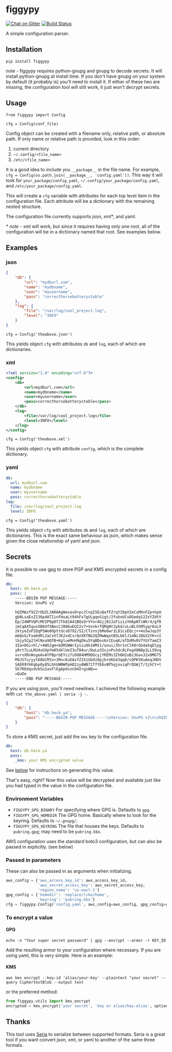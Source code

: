 figgypy
=======

[![Chat on Gitter](https://badges.gitter.im/theherk/figgypy.svg)](https://gitter.im/theherk/figgypy?utm_source=badge&utm_medium=badge&utm_campaign=pr-badge&utm_content=badge)
[![Build Status](https://travis-ci.org/theherk/figgypy.svg)](https://travis-ci.org/theherk/figgypy)

A simple configuration parser.

Installation
------------

    pip install figgypy

_note_ - figgypy requires python-gnupg and gnupg to decode secrets. It will install python-gnupg at install time. If you don't have gnupg on your system by default (it probably is) you'll need to install it. If either of these two are missing, the configuration tool will still work, it just won't decrypt secrets.

Usage
-----

    from figgypy import Config

    cfg = Config(conf_file)

Config object can be created with a filename only, relative path, or absolute path.
If only name or relative path is provided, look in this order:

1. current directory
2. `~/.config/<file_name>`
3. `/etc/<file_name>`

It is a good idea to include you `__package__` in the file name.
For example, `cfg = Config(os.path.join(__package__, 'config.yaml'))`.
This way it will look for `your_package/config.yaml`,
`~/.config/your_package/config.yaml`, and `/etc/your_package/config.yaml`.

This will create a `cfg` variable with attributes for each top level item in the configuration file. Each attribute will be a dictionary with the remaining nested structure.

The configuration file currently supports json, _xml*_, and yaml.

_* note_ - xml will work, but since it requires having only one root, all of the configuration will be in a dictionary named that root. See examples below.

Examples
--------

### json

```json
{
    "db": {
        "url": "mydburl.com",
        "name": "mydbname",
        "user": "myusername",
        "pass": "correcthorsebatterystable"
    },
    "log": {
        "file": "/var/log/cool_project.log",
        "level": "INFO"
    }
}
```

    cfg = Config('theabove.json')

This yields object `cfg` with attributes `db` and `log`, each of which are dictionaries.

### xml

```xml
<?xml version="1.0" encoding="utf-8"?>
<config>
    <db>
        <url>mydburl.com</url>
        <name>mydbname</name>
        <user>myusername</user>
        <pass>correcthorsebatterystable</pass>
    </db>
    <log>
        <file>/var/log/cool_project.log</file>
        <level>INFO</level>
    </log>
</config>
```

    cfg = Config('theabove.xml')

This yields object `cfg` with attribute `config`, which is the complete dictionary.

### yaml

```yaml
db:
  url: mydburl.com
  name: mydbname
  user: myusername
  pass: correcthorsebatterystable
log:
  file: /var/log/cool_project.log
  level: INFO
```

    cfg = Config('theabove.yaml')

This yields object `cfg` with attributes `db` and `log`, each of which are dictionaries. This is the exact same behaviour as json, which makes sense given the close relationship of yaml and json.

Secrets
--------
It is possible to use gpg to store PGP and KMS encrypted secrets in a config file.

```yaml
db:
  host: db.heck.ya
  pass: |
    -----BEGIN PGP MESSAGE-----
    Version: GnuPG v2

    hQIMAzf92ZrOUZL3ARAAgWexav8+pc2lnqISEuQafFZrqYI0pU3xCuMXnFZp+hpU
    gb0LsaExZ136p4ATIinFHuaLt94hFx7gULgqoSigt/2fubnUCsOGedq122xYZdtV
    Ep/24WPVQPcMVIP9pDTJTk82A41BQsOrVYorAGjjB13zFizizYHApNTcWKr4/gfR
    jmCqAX5qusXB84fXBecCJ886uEQI2v7+Vxnk+fQMqNt3ybd/uLuBLShMSygr6uLX
    zktyeZvP2QqPSWe0OpttdcvD792/SI/CTznsjbMe0wr1L81csEQcj++4o5wJop3Y
    mbQvG/FxeDdRi2aCxh7JK2xdCsrQzXKTNG2QZMwWqatB5Lb6lJ1mNiJQGX2YK+nI
    lbjy5Cp2lHlNxa9QfB+KglueMnH9gDku5YqBDos6rCEuqK/aTDdMx0V7YGYTamZ3
    3Za+OGi+hl/+4WX2gm+bOM2WWrIysiu9k1HMI1/onui/3hr1nClR8rGb4a5qDlpg
    yRrt7LuLRU4vGXpYm05dXlUeI3uT04ur/DwLo32ujnPo3dc8LFegX8N8p1LLS9vq
    vvrvXRnWsgeAvAYFBprbEYcz7sOU04HM9OGcyjYREMs3Ih6H2oBi3GavJ2x0MG75
    M9JSTu/yytD8GCM3s+3RncKuEAxfZIk1Gbdz0pjb+U6G43qq8/vQPKtKuAeqJHDS
    SAER9YkKqbp0y85LbhUWNWPpHQ2zy8WB71TfYE6vBP5qjoxiqP/QGWjT/3jhCY+t
    5k7R6XqvdvbSu1avFlEgApknzn94I+gsWQ==
    =QuDe
    -----END PGP MESSAGE-----
```

If you are using json, you'll need newlines. I achieved the following example with `cat the_above.yaml | seria -j -`.

```json
{
    "db": {
        "host": "db.heck.ya",
        "pass": "-----BEGIN PGP MESSAGE-----\nVersion: GnuPG v2\n\nhQIMAzf92ZrOUZL3ARAAgWexav8+pc2lnqISEuQafFZrqYI0pU3xCuMXnFZp+hpU\ngb0LsaExZ136p4ATIinFHuaLt94hFx7gULgqoSigt/2fubnUCsOGedq122xYZdtV\nEp/24WPVQPcMVIP9pDTJTk82A41BQsOrVYorAGjjB13zFizizYHApNTcWKr4/gfR\njmCqAX5qusXB84fXBecCJ886uEQI2v7+Vxnk+fQMqNt3ybd/uLuBLShMSygr6uLX\nzktyeZvP2QqPSWe0OpttdcvD792/SI/CTznsjbMe0wr1L81csEQcj++4o5wJop3Y\nmbQvG/FxeDdRi2aCxh7JK2xdCsrQzXKTNG2QZMwWqatB5Lb6lJ1mNiJQGX2YK+nI\nlbjy5Cp2lHlNxa9QfB+KglueMnH9gDku5YqBDos6rCEuqK/aTDdMx0V7YGYTamZ3\n3Za+OGi+hl/+4WX2gm+bOM2WWrIysiu9k1HMI1/onui/3hr1nClR8rGb4a5qDlpg\nyRrt7LuLRU4vGXpYm05dXlUeI3uT04ur/DwLo32ujnPo3dc8LFegX8N8p1LLS9vq\nvvrvXRnWsgeAvAYFBprbEYcz7sOU04HM9OGcyjYREMs3Ih6H2oBi3GavJ2x0MG75\nM9JSTu/yytD8GCM3s+3RncKuEAxfZIk1Gbdz0pjb+U6G43qq8/vQPKtKuAeqJHDS\nSAER9YkKqbp0y85LbhUWNWPpHQ2zy8WB71TfYE6vBP5qjoxiqP/QGWjT/3jhCY+t\n5k7R6XqvdvbSu1avFlEgApknzn94I+gsWQ==\n=QuDe\n-----END PGP MESSAGE-----"
    }
}
```

To store a KMS secret, just add the `kms` key to the configuration file.

```yaml
db:
  host: db.heck.ya
  pass:
    _kms: your KMS encrypted value
```

See [below](#KMS) for instructions on generating this value.

That's easy, right? Now this value will be decrypted and available just like you had typed in the value in the configuration file.

### Environment Variables

+ `FIGGYPY_GPG_BINARY` For specifying where GPG is. Defaults to `gpg`.
+ `FIGGYPY_GPG_HOMEDIR` The GPG home. Basically where to look for the keyring. Defaults to `~/.gnupg/`.
+ `FIGGYPY_GPG_KEYRING` The file that houses the keys. Defaults to `pubring.gpg`; may need to be `pubring.kbx`.

AWS configuration uses the standard boto3 configuration, but can also be passed in explicitly. (see below)

### Passed in parameters

These can also be passed in as arguments when initializing.

```python
aws_config = {'aws_access_key_id': aws_access_key_id,
              'aws_secret_access_key': aws_secret_access_key,
              'region_name': 'us-east-1'}
gpg_config = {'homedir': 'noplace/like/home',
              'keyring': 'pubring.kbx'}
cfg = figgypy.Config('config.yaml', aws_config=aws_config, gpg_config=gpg_config)
```

### To encrypt a value

#### GPG

    echo -n "Your super secret password" | gpg --encrypt --armor -r KEY_ID

Add the resulting armor to your configuration where necessary. If you are using yaml, this is very simple. Here is an example:

#### KMS

    aws kms encrypt --key-id 'alias/your-key' --plaintext "your secret" --query CiphertextBlob --output text

or the preferred method:

```python
from figgypy.utils import kms_encrypt
encrypted = kms_encrypt('your secret', 'key or alias/key-alias', optional_aws_config)
```

Thanks
------

This tool uses [Seria](https://github.com/rtluckie/seria) to serialize between supported formats. Seria is a great tool if you want convert json, xml, or yaml to another of the same three formats.
